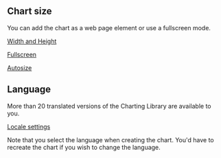 ## Chart size

You can add the chart as a web page element or use a fullscreen mode.

[Width and Height](Widget-Constructor#width-height)

[Fullscreen](Widget-Constructor#fullscreen)

[Autosize](Widget-Constructor#autosize)

## Language

More than 20 translated versions of the Charting Library are available to you.

[Locale settings](Widget-Constructor#locale)

Note that you select the language when creating the chart. You'd have to recreate the chart if you wish to change the language.
